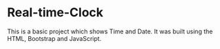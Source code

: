 # Real-time-Clock
This is a basic project which shows Time and Date.
It was built using the HTML, Bootstrap and JavaScript.
